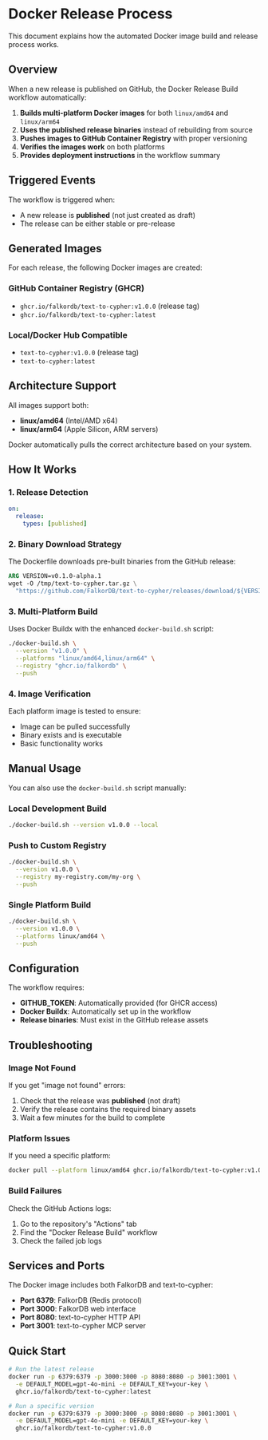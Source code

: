 # Docker Release Process

This document explains how the automated Docker image build and release process works.

## Overview

When a new release is published on GitHub, the Docker Release Build workflow automatically:

1. **Builds multi-platform Docker images** for both `linux/amd64` and `linux/arm64`
2. **Uses the published release binaries** instead of rebuilding from source
3. **Pushes images to GitHub Container Registry** with proper versioning
4. **Verifies the images work** on both platforms
5. **Provides deployment instructions** in the workflow summary

## Triggered Events

The workflow is triggered when:
- A new release is **published** (not just created as draft)
- The release can be either stable or pre-release

## Generated Images

For each release, the following Docker images are created:

### GitHub Container Registry (GHCR)
- `ghcr.io/falkordb/text-to-cypher:v1.0.0` (release tag)
- `ghcr.io/falkordb/text-to-cypher:latest`

### Local/Docker Hub Compatible
- `text-to-cypher:v1.0.0` (release tag)
- `text-to-cypher:latest`

## Architecture Support

All images support both:
- **linux/amd64** (Intel/AMD x64)
- **linux/arm64** (Apple Silicon, ARM servers)

Docker automatically pulls the correct architecture based on your system.

## How It Works

### 1. Release Detection
```yaml
on:
  release:
    types: [published]
```

### 2. Binary Download Strategy
The Dockerfile downloads pre-built binaries from the GitHub release:
```dockerfile
ARG VERSION=v0.1.0-alpha.1
wget -O /tmp/text-to-cypher.tar.gz \
  "https://github.com/FalkorDB/text-to-cypher/releases/download/${VERSION}/text-to-cypher-linux-${RUST_ARCH}.tar.gz"
```

### 3. Multi-Platform Build
Uses Docker Buildx with the enhanced `docker-build.sh` script:
```bash
./docker-build.sh \
  --version "v1.0.0" \
  --platforms "linux/amd64,linux/arm64" \
  --registry "ghcr.io/falkordb" \
  --push
```

### 4. Image Verification
Each platform image is tested to ensure:
- Image can be pulled successfully
- Binary exists and is executable
- Basic functionality works

## Manual Usage

You can also use the `docker-build.sh` script manually:

### Local Development Build
```bash
./docker-build.sh --version v1.0.0 --local
```

### Push to Custom Registry
```bash
./docker-build.sh \
  --version v1.0.0 \
  --registry my-registry.com/my-org \
  --push
```

### Single Platform Build
```bash
./docker-build.sh \
  --version v1.0.0 \
  --platforms linux/amd64 \
  --push
```

## Configuration

The workflow requires:
- **GITHUB_TOKEN**: Automatically provided (for GHCR access)
- **Docker Buildx**: Automatically set up in the workflow
- **Release binaries**: Must exist in the GitHub release assets

## Troubleshooting

### Image Not Found
If you get "image not found" errors:
1. Check that the release was **published** (not draft)
2. Verify the release contains the required binary assets
3. Wait a few minutes for the build to complete

### Platform Issues
If you need a specific platform:
```bash
docker pull --platform linux/amd64 ghcr.io/falkordb/text-to-cypher:v1.0.0
```

### Build Failures
Check the GitHub Actions logs:
1. Go to the repository's "Actions" tab
2. Find the "Docker Release Build" workflow
3. Check the failed job logs

## Services and Ports

The Docker image includes both FalkorDB and text-to-cypher:

- **Port 6379**: FalkorDB (Redis protocol)
- **Port 3000**: FalkorDB web interface
- **Port 8080**: text-to-cypher HTTP API
- **Port 3001**: text-to-cypher MCP server

## Quick Start

```bash
# Run the latest release
docker run -p 6379:6379 -p 3000:3000 -p 8080:8080 -p 3001:3001 \
  -e DEFAULT_MODEL=gpt-4o-mini -e DEFAULT_KEY=your-key \
  ghcr.io/falkordb/text-to-cypher:latest

# Run a specific version
docker run -p 6379:6379 -p 3000:3000 -p 8080:8080 -p 3001:3001 \
  -e DEFAULT_MODEL=gpt-4o-mini -e DEFAULT_KEY=your-key \
  ghcr.io/falkordb/text-to-cypher:v1.0.0
```
